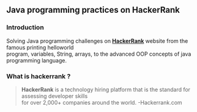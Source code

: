 ## Java programming practices on HackerRank
### Introduction

Solving Java programming challenges on [**HackerRank**](hackerrank.com/) website 
from the famous printing helloworld <br> program, variables, String, arrays, to the advanced 
OOP concepts of java programming language.

### What is hackerrank ?

>**HackerRank** is a technology hiring platform that is the standard for assessing developer skills <br>for over 2,000+ companies around the world.
>-Hackerrank.com
> 

